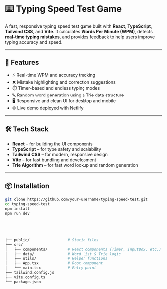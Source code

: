 # ⌨️ Typing Speed Test Game

A fast, responsive typing speed test game built with **React**, **TypeScript**, **Tailwind CSS**, and **Vite**. It calculates **Words Per Minute (WPM)**, detects **real-time typing mistakes**, and provides feedback to help users improve typing accuracy and speed.

---

## 🚀 Features

- ⚡ Real-time WPM and accuracy tracking
- ❌ Mistake highlighting and correction suggestions
- ⏱️ Timer-based and endless typing modes
- 🔤 Random word generation using a Trie data structure
- 🖥️ Responsive and clean UI for desktop and mobile
- 🌐 Live demo deployed with Netlify

---

## 🛠️ Tech Stack

- **React** – for building the UI components  
- **TypeScript** – for type safety and scalability  
- **Tailwind CSS** – for modern, responsive design  
- **Vite** – for fast bundling and development  
- **Trie Algorithm** – for fast word lookup and random generation

---

## 📦 Installation

```bash
git clone https://github.com/your-username/typing-speed-test.git
cd typing-speed-test
npm install
npm run dev





├── public/                 # Static files
├── src/
│   ├── components/         # React components (Timer, InputBox, etc.)
│   ├── data/               # Word list & Trie logic
│   ├── utils/              # Helper functions
│   ├── App.tsx             # Root component
│   └── main.tsx            # Entry point
├── tailwind.config.js
├── vite.config.ts
└── package.json
